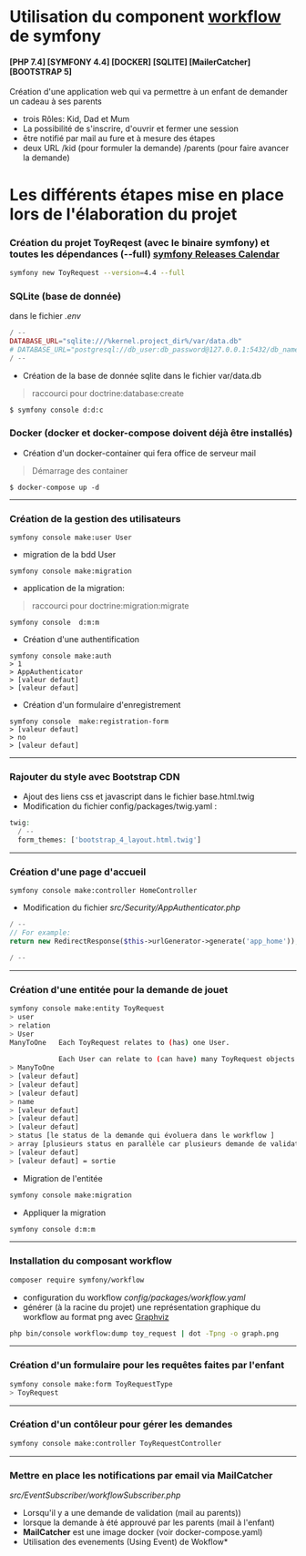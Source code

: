 # Utilisation du component [workflow](https://symfony.com/doc/current/workflow.html) de symfony

#### [PHP 7.4] [SYMFONY 4.4] [DOCKER] [SQLITE] [MailerCatcher] [BOOTSTRAP 5]
Création d'une application web qui va permettre à un enfant de demander un cadeau à ses parents

- trois Rôles: Kid, Dad et Mum
- La possibilité de s'inscrire, d'ouvrir et fermer une session
- être notifié par mail au fure et à mesure des étapes
- deux URL 
    /kid (pour formuler la demande)
    /parents (pour faire avancer la demande)

# Les différents étapes mise en place lors de l'élaboration du projet

### Création du projet ToyReqest (avec le binaire symfony) et toutes les dépendances (--full) [symfony Releases Calendar](https://symfony.com/releases)


```bash
symfony new ToyRequest --version=4.4 --full
```

### SQLite (base de donnée)
dans le fichier *.env* 

```php
/ --
DATABASE_URL="sqlite:///%kernel.project_dir%/var/data.db"
# DATABASE_URL="postgresql://db_user:db_password@127.0.0.1:5432/db_name?serverVersion=13&charset=utf8"
/ --
```

- Création de la base de donnée sqlite dans le fichier var/data.db

> raccourci pour doctrine:database:create

```bash
$ symfony console d:d:c
```

### Docker (docker et docker-compose doivent déjà être installés)

- Création d'un docker-container qui fera office de serveur mail

> Démarrage des container

```bach
$ docker-compose up -d
```
---

### Création de la gestion des utilisateurs

```bach
symfony console make:user User
```

- migration de la bdd User

```bach
symfony console make:migration
``` 

- application de la migration: 

> raccourci pour doctrine:migration:migrate

```bach
symfony console  d:m:m
``` 

- Création d'une authentification

```bach
symfony console make:auth
> 1
> AppAuthenticator
> [valeur defaut]
> [valeur defaut]
```

- Création d'un formulaire d'enregistrement 

```bach
symfony console  make:registration-form
> [valeur defaut]
> no
> [valeur defaut]
``` 
---

### Rajouter du style avec Bootstrap CDN

- Ajout des liens css et javascript dans le fichier base.html.twig
- Modification du fichier config/packages/twig.yaml : 

```php
twig:
  / --
  form_themes: ['bootstrap_4_layout.html.twig']
```
---

### Création d'une page d'accueil

```bach
symfony console make:controller HomeController
``` 
- Modification du fichier *src/Security/AppAuthenticator.php*

```php
/ --
// For example: 
return new RedirectResponse($this->urlGenerator->generate('app_home'));

/ --
```
---

### Création d'une entitée pour la demande de jouet

```bash
symfony console make:entity ToyRequest
> user
> relation
> User
ManyToOne   Each ToyRequest relates to (has) one User.
           
            Each User can relate to (can have) many ToyRequest objects
> ManyToOne 
> [valeur defaut]
> [valeur defaut]
> [valeur defaut]
> name
> [valeur defaut]
> [valeur defaut]
> [valeur defaut]
> status [le status de la demande qui évoluera dans le workflow ]
> array [plusieurs status en parallèle car plusieurs demande de validation à gérer]
> [valeur defaut]
> [valeur defaut] = sortie
```

- Migration de l'entitée 

```bash
symfony console make:migration
```

- Appliquer la migration

```bash
symfony console d:m:m
```
---

### Installation du composant workflow

```bash
composer require symfony/workflow
```

- configuration du workflow *config/packages/workflow.yaml*
- générer (à la racine du projet) une représentation graphique du workflow au format png avec [Graphviz](https://symfony.com/doc/current/workflow/dumping-workflows.html)

```bash
php bin/console workflow:dump toy_request | dot -Tpng -o graph.png
```
---

### Création d'un formulaire pour les requêtes faites par l'enfant

```bash
symfony console make:form ToyRequestType 
> ToyRequest
```
---

### Création d'un contôleur pour gérer les demandes

```bash
symfony console make:controller ToyRequestController
```
---

### Mettre en place les notifications par email via MailCatcher 

*src/EventSubscriber/workflowSubscriber.php*

- Lorsqu'il y a une demande de validation (mail au parents)) 
- lorsque la demande à été approuvé par les parents (mail à l'enfant)
- **MailCatcher** est une image docker (voir docker-compose.yaml)
- Utilisation des evenements (Using Event) de Wokflow* 
